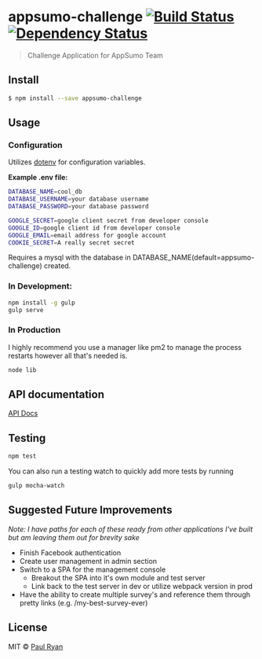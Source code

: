 # appsumo-challenge [![Build Status][travis-image]][travis-url] [![Dependency Status][daviddm-image]][daviddm-url]
> Challenge Application for AppSumo Team


## Install

```sh
$ npm install --save appsumo-challenge
```


## Usage

### Configuration
Utilizes [dotenv](https://github.com/motdotla/dotenv) for configuration variables.

**Example .env file:**
```sh
DATABASE_NAME=cool_db
DATABASE_USERNAME=your database username
DATABASE_PASSWORD=your database password

GOOGLE_SECRET=google client secret from developer console
GOOGLE_ID=google client id from developer console
GOOGLE_EMAIL=email address for google account
COOKIE_SECRET=A really secret secret
```

Requires a mysql with the database in DATABASE_NAME(default=appsumo-challenge) created.  

### In Development:

```sh
npm install -g gulp
gulp serve
```

### In Production

I highly recommend you use a manager like pm2 to manage the process restarts however all that's needed is.
```sh
node lib
```

## API documentation

[API Docs](api)

## Testing

```sh
npm test
```

You can also run a testing watch to quickly add more tests by running

```sh
gulp mocha-watch
```

## Suggested Future Improvements

_Note: I have paths for each of these ready from other applications I've built but am leaving them out for brevity sake_

* Finish Facebook authentication
* Create user management in admin section
* Switch to a SPA for the management console
  * Breakout the SPA into it's own module and test server
  * Link back to the test server in dev or utilize webpack version in prod
* Have the ability to create multiple survey's and reference them through pretty links (e.g. <server>/my-best-survey-ever)

## License

MIT © [Paul Ryan](http://simplycomplex.co)


[travis-image]: https://travis-ci.org/paullryan/appsumo-challenge.svg?branch=master
[travis-url]: https://travis-ci.org/paullryan/appsumo-challenge
[daviddm-image]: https://david-dm.org/paullryan/appsumo-challenge.svg?theme=shields.io
[daviddm-url]: https://david-dm.org/paullryan/appsumo-challenge
